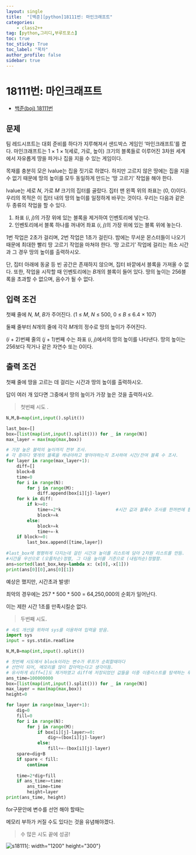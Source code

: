 ```yaml
---
layout: single
title:  "[백준][python]18111번: 마인크래프트"
categories: 
    - class2++
tag: [python,그리디,부루트포스]
toc: true
toc_sticky: True
toc_label: "목차"
author_profile: false
sidebar: true
---
```


# 18111번: 마인크래프트



* [백준(boj) 18111번](https://www.acmicpc.net/problem/18111)

## 문제

팀 레드시프트는 대회 준비를 하다가 지루해져서 샌드박스 게임인 ‘마인크래프트’를 켰다. 마인크래프트는 1 × 1 × 1(세로, 가로, 높이) 크기의 블록들로 이루어진 3차원 세계에서 자유롭게 땅을 파거나 집을 지을 수 있는 게임이다.

목재를 충분히 모은 lvalue는 집을 짓기로 하였다. 하지만 고르지 않은 땅에는 집을 지을 수 없기 때문에 땅의 높이를 모두 동일하게 만드는 ‘땅 고르기’ 작업을 해야 한다.

lvalue는 세로 *N*, 가로 *M* 크기의 집터를 골랐다. 집터 맨 왼쪽 위의 좌표는 (0, 0)이다. 우리의 목적은 이 집터 내의 땅의 높이를 일정하게 바꾸는 것이다. 우리는 다음과 같은 두 종류의 작업을 할 수 있다.

1. 좌표 (*i*, *j*)의 가장 위에 있는 블록을 제거하여 인벤토리에 넣는다.
2. 인벤토리에서 블록 하나를 꺼내어 좌표 (*i*, *j*)의 가장 위에 있는 블록 위에 놓는다.

1번 작업은 2초가 걸리며, 2번 작업은 1초가 걸린다. 밤에는 무서운 몬스터들이 나오기 때문에 최대한 빨리 땅 고르기 작업을 마쳐야 한다. ‘땅 고르기’ 작업에 걸리는 최소 시간과 그 경우 땅의 높이를 출력하시오.

단, 집터 아래에 동굴 등 빈 공간은 존재하지 않으며, 집터 바깥에서 블록을 가져올 수 없다. 또한, 작업을 시작할 때 인벤토리에는 *B*개의 블록이 들어 있다. 땅의 높이는 256블록을 초과할 수 없으며, 음수가 될 수 없다.

## 입력 조건

첫째 줄에 *N, M*, *B*가 주어진다. (1 ≤ *M*, *N* ≤ 500, 0 ≤ *B* ≤ 6.4 × 107)

둘째 줄부터 *N*개의 줄에 각각 *M*개의 정수로 땅의 높이가 주어진다. 

(*i* + 2)번째 줄의 (*j* + 1)번째 수는 좌표 (*i*, *j*)에서의 땅의 높이를 나타낸다. 땅의 높이는 256보다 작거나 같은 자연수 또는 0이다.

## 출력 조건

첫째 줄에 땅을 고르는 데 걸리는 시간과 땅의 높이를 출력하시오. 

답이 여러 개 있다면 그중에서 땅의 높이가 가장 높은 것을 출력하시오.



> 첫번째 시도 .

```python
N,M,B=map(int,input().split())

last_box=[]
box=[list(map(int,input().split())) for _ in range(N)]
max_layer = max(map(max,box))

# 가장 높은 블럭의 높이까지 전부 조사.
# 각 층마다 몇개의 블록을 캐내야하고 쌓아야하는지 조사하여 시간/잔여 블록 수 조사.
for layer in range(max_layer+1):
    diff=[]
    block=B
    time=0
    for i in range(N):
        for j in range(M):
            diff.append(box[i][j]-layer)
    for k in diff:
        if k>=0:
            time+=2*k                     #시간 값과 블록수 조사를 한꺼번에 함.
            block+=k
        else:
            block+=k
            time+=-k
    if block>=0:
        last_box.append([time,layer])
        
#last_box에 평평하게 다지는데 걸린 시간과 높이를 리스트에 담아 2차원 리스트를 만듬.
#시간을 우선으로 (오름차순)정렬, 그 다음 높이를 기준으로 (내림차순)정렬함.
ans=sorted(last_box,key=lambda x: (x[0],-x[1]))
print(ans[0][0],ans[0][1])
```

예상은 했지만, 시간초과 발생!

최악의 경우에는  257 * 500 * 500 = 64,250,000의 순회가  일어난다.

이는 제한 시간 1초를 만족시킬순 없다. 



> 두번째 시도.

```python
# 속도 개선을 위하여 sys를 이용하여 입력을 받음.
import sys
input = sys.stdin.readline

N,M,B=map(int,input().split())

# 첫번째 시도에서 block이라는 변수가 루프가 순회할때마다
# 선언이 되어, 메모리를 많이 잡아먹는다고 생각이듬.
# 유사하게 diff=[]도 제거하였고 diff에 저장되었던 값들을 이중 이중리스트를 탐색하는 루프가 끝난 후, 연산을 함.
ans_time=100000000
box=[list(map(int,input().split())) for _ in range(N)]
max_layer = max(map(max,box))
height=0

for layer in range(max_layer+1):
    dig=0
    fill=0
    for i in range(N):
        for j in range(M):
            if box[i][j]-layer>=0:
                dig+=(box[i][j]-layer)
            else:
                fill+=-(box[i][j]-layer)
    spare=dig+B
    if spare < fill:
        continue
        
    time=2*dig+fill
    if ans_time>=time:
        ans_time=time
        height=layer
print(ans_time, height)
```

for구문안에 변수를 선언 해야 할때는

메모리 부하가 커질 수도 있다는 것을 유념해야겠다.



> 수 많은 시도 끝에 성공!

![s18111]({{https://geunskoo.github.io}}/images/2022-02-07-first/s18111-16442185927912.jpg){: width="1200" height="300"}



